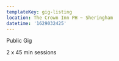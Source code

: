```yaml
---
templateKey: gig-listing
location: The Crown Inn PH ~ Sheringham
datetime: '1629032425'
---
```

Public Gig

2 x 45 min sessions